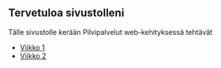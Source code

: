 ## Tervetuloa sivustolleni

Tälle sivustolle kerään Pilvipalvelut web-kehityksessä tehtävät

- [Viikko 1](viikko1.html)
- [Viikko 2](viikko2.md)
